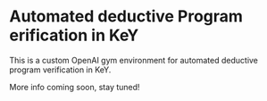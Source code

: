 # Automated deductive Program erification in KeY

This is a custom OpenAI gym environment for automated deductive program verification in KeY.

More info coming soon, stay tuned!

